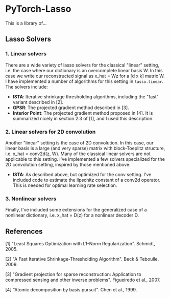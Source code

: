 # PyTorch-Lasso

This is a library of...

## Lasso Solvers

### 1. Linear solvers

There are a wide variety of lasso solvers for the classical "linear" setting, i.e. the case where our dictionary is an overcomplete linear basis W. In this case we write our reconstructed signal as x_hat = Wz for a [d x k] matrix W. I have implemented a number of algorithms for this setting in `lasso.linear`. The solvers include:

- __ISTA__: Iterative shrinkage thresholding algorithms, including the "fast" variant described in [2].
- __GPSR__: The projected gradient method described in [3].
- __Interior Point__: The projected gradient method proposed in [4]. It is summarized nicely in section 2.3 of [1], and I used this description.

### 2. Linear solvers for 2D convolution

Another "linear" setting is the case of 2D convolution. In this case, our linear basis is a large (and very sparse) matrix with block-Toeplitz structure, i.e. x_hat = conv2d(z, W). Many of the classical linear solvers are not applicable to this setting. I've implemented a few solvers specialized for the 2D convolution setting, inspired by those mentioned above:

- __ISTA__: As described above, but optimized for the conv setting. I've included code to estimate the lipschitz constant of a conv2d operator. This is needed for optimal learning rate selection.

### 3. Nonlinear solvers

Finally, I've included some extensions for the generalized case of a nonlinear dictionary, i.e. x_hat = D(z) for a nonlinear decoder D.


## References
[1] "Least Squares Optimization with L1-Norm Regularization". Schmidt, 2005.

[2] "A Fast Iterative Shrinkage-Thresholding Algorithm". Beck & Teboulle, 2009.

[3] "Gradient projection for sparse reconstruction: Application to compressed sensing and other inverse problems". Figueiredo et al., 2007.

[4] "Atomic decomposition by basis pursuit". Chen et al., 1999.